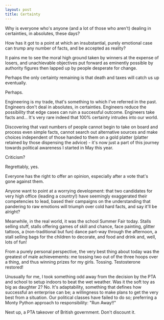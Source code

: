 ```yaml
---
layout: post
title: Certainty
---
```


Why is everyone who's anyone (and a lot of those who aren't) dealing in certainties, in absolutes, these days?

How has it got to a point at which an insubstantial, purely emotional case can trump any number of facts, and be accepted as reality?

It pains me to see the moral high ground taken by winners at the expense of losers, and unachievable objectives put forward as eminently possible by authority figures then lapped up by people desperate for change. 

Perhaps the only certainty remaining is that death and taxes will catch us up eventually.

Perhaps.

Engineering is my trade, that's something to which I've referred in the past.  Engineers don't deal in absolutes, in certainties.  Engineers reduce the possibility that edge cases can ruin a successful outcome.  Engineers take facts and…  It's very rare indeed that 100% certainty intrudes into our world.

Discovering that vast numbers of people cannot begin to take on board and process even simple facts, cannot search out alternative sources and make choices independent of those handed to them on a gold platter (platter retained by those dispensing the advice) - it's now just a part of this journey towards political awareness I started in May this year.

Criticism?

Regrettably, yes.

Everyone has the right to offer an opinion, especially after a vote that's gone against them.

Anyone want to point at a worrying development: that two candidates for very high office (leading a country!) have seemingly exaggerated their competencies to lead, based their campaigns on the understanding that pandering to raw emotions will triumph over cold hard facts, and say it'll be alright?

Meanwhile, in the real world, it was the school Summer Fair today.  Stalls selling stuff, stalls offering games of skill and chance, face painting, glitter tattoos, a (non-traditional but fun) dance part-way through the afternoon, a stall selling bags for the children to decorate, and food and drink and, well, lots of fun!

From a purely personal perspective, the very best thing about today was the greatest of male achievememts: me tossing two out of the three hoops over a thing, and thus winning prizes for my girls.  Tossing.  Testosterone restored!

Unusually for me, I took something odd away from the decision by the PTA and school to setup indoors to beat the wet weather.  Was it the soft toy as big as daughter 2?  No.  It's adaptability, something that defines how successful an enterprise can be; a willingness to make plans to get the very best from a situation.  Our political classes have failed to do so; preferring a Monty Python approach to responsibility: "Run Away!!"

Next up, a PTA takeover of British government.  Don't discount it.
